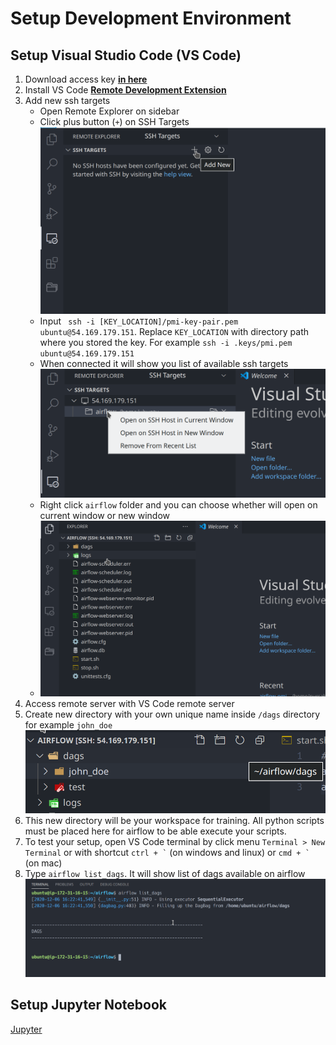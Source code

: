 # Setup Development Environment

## Setup Visual Studio Code (VS Code)

1. Download access key [**in here**](../access-key/README.md)
2. Install VS Code [**Remote Development Extension**](https://marketplace.visualstudio.com/items?itemName=ms-vscode-remote.vscode-remote-extensionpack)
3. Add new ssh targets
   - Open Remote Explorer on sidebar
   - Click plus button (`+`) on SSH Targets
     <img src="./imgs/5-setup-dev-env/1-add-new-ssh-target.png">
   - Input ` ssh -i [KEY_LOCATION]/pmi-key-pair.pem ubuntu@54.169.179.151`. Replace `KEY_LOCATION` with directory path where you stored the key. For example `ssh -i .keys/pmi.pem ubuntu@54.169.179.151`
   - When connected it will show you list of available ssh targets
     <img src="./imgs/5-setup-dev-env/2-open-ssh.png">
   - Right click `airflow` folder and you can choose whether will open on current window or new window
   - <img src="./imgs/5-setup-dev-env/3-ssh-target-result.png">
4. Access remote server with VS Code remote server
5. Create new directory with your own unique name inside `/dags` directory for example `john_doe`
   <img src="./imgs/5-setup-dev-env/4-new-dir-example.png">
6. This new directory will be your workspace for training. All python scripts must be placed here for airflow to be able execute your scripts.
7. To test your setup, open VS Code terminal by click menu `Terminal > New Terminal` or with shortcut `` ctrl + ` `` (on windows and linux) or `` cmd + ` `` (on mac)
8. Type `airflow list_dags`. It will show list of dags available on airflow
   <img src="./imgs/5-setup-dev-env/5-terminal.png">

## Setup Jupyter Notebook
[Jupyter](https://marketplace.visualstudio.com/items?itemName=ms-toolsai.jupyter)
